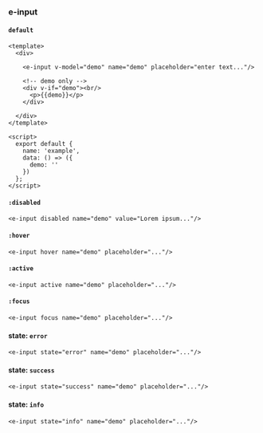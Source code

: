 ### e-input

#### `default`
```
<template>
  <div>
  
    <e-input v-model="demo" name="demo" placeholder="enter text..."/> 
    
    <!-- demo only -->
    <div v-if="demo"><br/>
      <p>{{demo}}</p>
    </div>
  
  </div>
</template>

<script>
  export default {
    name: 'example',
    data: () => ({
      demo: ''
    })
  };
</script>
```

#### `:disabled`
```
<e-input disabled name="demo" value="Lorem ipsum..."/>
```


#### `:hover`
```
<e-input hover name="demo" placeholder="..."/>
```


#### `:active`
```
<e-input active name="demo" placeholder="..."/>
```

#### `:focus`
```
<e-input focus name="demo" placeholder="..."/>
```

#### state: `error`
```
<e-input state="error" name="demo" placeholder="..."/>
```

#### state: `success`
```
<e-input state="success" name="demo" placeholder="..."/>
```

#### state: `info`
```
<e-input state="info" name="demo" placeholder="..."/>
```



<!-- <e-input value="foo" @input="actionName" state="active" name="demo" type="text" placeholder="..."></e-input> -->
